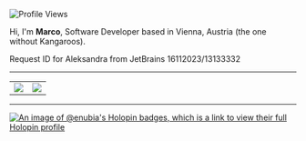 ![Profile Views]

Hi, I'm **Marco**, Software Developer based in Vienna, Austria (the one without Kangaroos).

Request ID for Aleksandra from JetBrains 16112023/13133332

---

<table align="center">
	<tr>
		<td align="center" style="padding=0;width=50%;">
			<img align="center" style="padding=0;" src="https://github-readme-stats-eight-theta.vercel.app/api?username=enubia&show_icons=true&include_all_commits=true&count_private=true&bg_color=1c1c1c&hide_border=true&text_color=ffffff&title_color=c3002f&icon_color=c3002f&hide_title=true" />
		</td>
		<td align="center" style="padding=0;width=50%;">
			<img align="center" style="padding=0;" src="https://github-readme-stats.quantumlytangled.vercel.app/api/top-langs/?username=enubia&layout=compact&bg_color=1c1c1c&hide_border=true&text_color=ffffff&title_color=c3002f&icon_color=c3002f&hide_title=true&count_private=true" />
		</td>
	</tr>
</table>

---

[![An image of @enubia's Holopin badges, which is a link to view their full Holopin profile](https://holopin.me/enubia)](https://holopin.io/@enubia)

[Profile Views]:		https://komarev.com/ghpvc/?username=enubia&color=7C3138&style=flat-square
